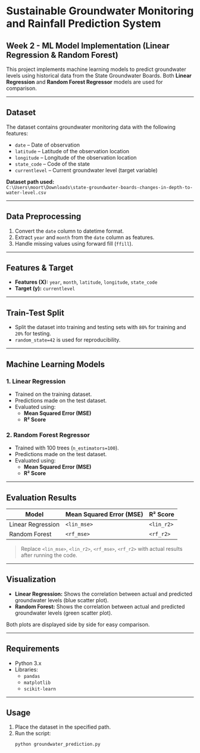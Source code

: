# Sustainable Groundwater Monitoring and Rainfall Prediction System

## Week 2 - ML Model Implementation (Linear Regression & Random Forest)

This project implements machine learning models to predict groundwater levels using historical data from the State Groundwater Boards. Both **Linear Regression** and **Random Forest Regressor** models are used for comparison.

---

## Dataset

The dataset contains groundwater monitoring data with the following features:

- `date` – Date of observation
- `latitude` – Latitude of the observation location
- `longitude` – Longitude of the observation location
- `state_code` – Code of the state
- `currentlevel` – Current groundwater level (target variable)

**Dataset path used:**  
`C:\Users\moort\Downloads\state-groundwater-boards-changes-in-depth-to-water-level.csv`

---

## Data Preprocessing

1. Convert the `date` column to datetime format.  
2. Extract `year` and `month` from the `date` column as features.  
3. Handle missing values using forward fill (`ffill`).  

---

## Features & Target

- **Features (X):** `year`, `month`, `latitude`, `longitude`, `state_code`  
- **Target (y):** `currentlevel`

---

## Train-Test Split

- Split the dataset into training and testing sets with `80%` for training and `20%` for testing.  
- `random_state=42` is used for reproducibility.  

---

## Machine Learning Models

### 1. Linear Regression

- Trained on the training dataset.  
- Predictions made on the test dataset.  
- Evaluated using:
  - **Mean Squared Error (MSE)**
  - **R² Score**

### 2. Random Forest Regressor

- Trained with 100 trees (`n_estimators=100`).  
- Predictions made on the test dataset.  
- Evaluated using:
  - **Mean Squared Error (MSE)**
  - **R² Score**

---

## Evaluation Results

| Model                | Mean Squared Error (MSE) | R² Score |
|---------------------|-------------------------|----------|
| Linear Regression    | `<lin_mse>`             | `<lin_r2>` |
| Random Forest        | `<rf_mse>`              | `<rf_r2>` |

> Replace `<lin_mse>`, `<lin_r2>`, `<rf_mse>`, `<rf_r2>` with actual results after running the code.

---

## Visualization

- **Linear Regression:** Shows the correlation between actual and predicted groundwater levels (blue scatter plot).  
- **Random Forest:** Shows the correlation between actual and predicted groundwater levels (green scatter plot).  

Both plots are displayed side by side for easy comparison.

---

## Requirements

- Python 3.x  
- Libraries:
  - `pandas`
  - `matplotlib`
  - `scikit-learn`

---

## Usage

1. Place the dataset in the specified path.  
2. Run the script:  
   ```bash
   python groundwater_prediction.py
